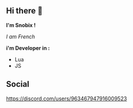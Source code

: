 ## Hi there 👋

**I'm Snobix !**

*I am French*

**i'm Developer in :**

- Lua
- JS


## Social

https://discord.com/users/963467947916009523
